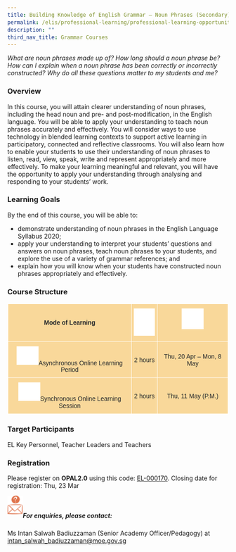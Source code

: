 ```yaml
---
title: Building Knowledge of English Grammar – Noun Phrases (Secondary)
permalink: /elis/professional-learning/professional-learning-opportunities/secondary/noun-phrases/
description: ""
third_nav_title: Grammar Courses
---
```

<em>What are noun phrases made up of? How long should a noun phrase be? How can I explain when a noun phrase has been correctly or incorrectly constructed? Why do all these questions matter to my students and me?</em>

### Overview
In this course, you will attain clearer understanding of noun phrases, including the head noun and pre- and post-modification, in the English language. You will be able to apply your understanding to teach noun phrases accurately and effectively. You will consider ways to use technology in blended learning contexts to support active learning in participatory, connected and reflective classrooms. You will also learn how to enable your students to use their understanding of noun phrases to listen, read, view, speak, write and represent appropriately and more effectively. To make your learning meaningful and relevant, you will have the opportunity to apply your understanding through analysing and responding to your students’ work.

### Learning Goals

By the end of this course, you will be able to:

*   demonstrate understanding of noun phrases in the English Language Syllabus 2020;
*   apply your understanding to interpret your students’ questions and answers on noun phrases, teach noun phrases to your students, and explore the use of a variety of grammar references; and
*   explain how you will know when your students have constructed noun phrases appropriately and effectively.

### Course Structure

<style type="text/css">
.tg  {border-collapse:collapse;border-spacing:0;}
.tg td{border-color:black;border-style:solid;border-width:1px;font-family:Arial, sans-serif;font-size:14px;
  overflow:hidden;padding:10px 5px;word-break:normal;}
.tg th{border-color:black;border-style:solid;border-width:1px;font-family:Arial, sans-serif;font-size:14px;
  font-weight:normal;overflow:hidden;padding:10px 5px;word-break:normal;}
.tg .tg-ecbr{background-color:#f9d89a;color:#212529;font-weight:bold;text-align:center;vertical-align:middle}
.tg .tg-5wiv{background-color:#f9d89a;color:#212529;font-weight:bold;text-align:center;vertical-align:top}
.tg .tg-5p3q{background-color:#f9d89a;color:#212529;text-align:center;vertical-align:top}
.tg .tg-alvu{background-color:#f9d89a;color:#212529;text-align:center;vertical-align:middle}
</style>
<table style="border: 1px solid white" class="tg">
<thead>
  <tr>
    <th style="border: 1px solid white" class="tg-ecbr">Mode of Learning</th>
    <th style="border: 1px solid white" class="tg-5wiv"><img style="width:50px" alt="Picture7" src="/images/picture7.png"></th>
    <th style="border: 1px solid white" class="tg-5wiv"><img style="width:50px" alt="Picture8" src="/images/picture8.png"></th>
  </tr>
</thead>
<tbody>
  <tr>
    <td style="border: 1px solid white" class="tg-5p3q"><img style="width:50px" alt="Picture9" src="/images/picture9.png">Asynchronous Online Learning Period           </td>
    <td style="border: 1px solid white" class="tg-alvu">2 hours</td>
    <td style="border: 1px solid white" class="tg-alvu">Thu, 20 Apr – Mon, 8 May
</td>
  </tr>
  <tr>
    <td style="border: 1px solid white" class="tg-5p3q"><img style="width:50px" alt="Picture10" src="/images/picture10.png">Synchronous Online Learning Session           </td>
    <td style="border: 1px solid white" class="tg-alvu">2 hours</td>
    <td style="border: 1px solid white" class="tg-alvu">Thu, 11 May (P.M.)
</td>
  </tr>
</tbody>
</table>
		 
### Target Participants
EL Key Personnel, Teacher Leaders and Teachers

### Registration

Please register on&nbsp;**OPAL2.0**&nbsp;using this code:&nbsp;[EL-000170](https://www.opal2.moe.edu.sg/app/learner/detail/course/cdd14d5f-a714-48e3-9926-83269d11563b).
Closing date for registration: Thu, 23 Mar

<img align="left" style="width:7%" src="/images/picture17.png"><br>

##### For enquiries, please contact:
Ms Intan Salwah Badiuzzaman (Senior Academy Officer/Pedagogy) at
<a href="mailto:intan_salwah_badiuzzaman@moe.gov.sg">intan_salwah_badiuzzaman@moe.gov.sg</a>